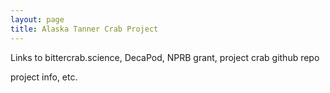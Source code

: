 ```yaml
---
layout: page
title: Alaska Tanner Crab Project
---
```


Links to bittercrab.science, DecaPod, NPRB grant, project crab github repo

project info, etc. 
